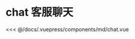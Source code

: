 # chat 客服聊天

<demo-block 
title="示例"
description="支持图片、视频、文件、地图等功能">
  <md-chat  :endVal="520520520" ></md-chat>
  <highlight-code slot="highlight" lang="vue">
<<< @/docs/.vuepress/components/md/chat.vue
  </highlight-code>
</demo-block>




<start />
<vssue />